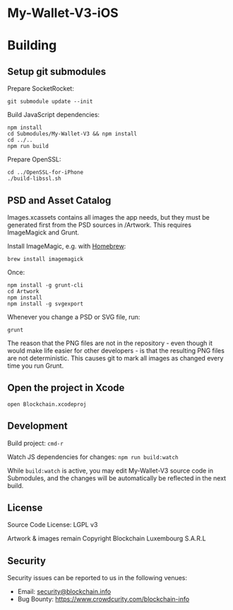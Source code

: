 # My-Wallet-V3-iOS


# Building

## Setup git submodules

Prepare SocketRocket:

    git submodule update --init

Build JavaScript dependencies:

    npm install
    cd Submodules/My-Wallet-V3 && npm install
    cd ../..
    npm run build

Prepare OpenSSL:

    cd ../OpenSSL-for-iPhone  
    ./build-libssl.sh

## PSD and Asset Catalog

Images.xcassets contains all images the app needs, but they must be generated first from the PSD sources in /Artwork. This requires ImageMagick and Grunt.

Install ImageMagic, e.g. with [Homebrew](http://brew.sh):

    brew install imagemagick

Once:

    npm install -g grunt-cli
    cd Artwork
    npm install
    npm install -g svgexport
 
Whenever you change a PSD or SVG file, run: 
  
    grunt

The reason that the PNG files are not in the repository - even though it would make life easier for other developers - is that the resulting PNG files are not deterministic. This causes git to mark all images as changed every time you run Grunt. 

## Open the project in Xcode

    open Blockchain.xcodeproj

## Development

Build project: `cmd-r`

Watch JS dependencies for changes: `npm run build:watch`

While `build:watch` is active, you may edit My-Wallet-V3 source code in Submodules, and the changes will be automatically be reflected in the next build.

## License

Source Code License: LGPL v3

Artwork & images remain Copyright Blockchain Luxembourg S.A.R.L

## Security

Security issues can be reported to us in the following venues:
* Email: security@blockchain.info
* Bug Bounty: https://www.crowdcurity.com/blockchain-info

